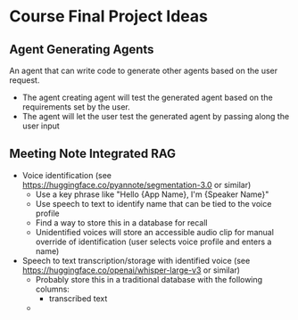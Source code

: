 # Course Final Project Ideas

## Agent Generating Agents
An agent that can write code to generate other agents based on the user request.
- The agent creating agent will test the generated agent based on the requirements set by the user.
- The agent will let the user test the generated agent by passing along the user input

## Meeting Note Integrated RAG
- Voice identification (see https://huggingface.co/pyannote/segmentation-3.0 or similar)
    - Use a key phrase like "Hello {App Name}, I'm {Speaker Name}"
    - Use speech to text to identify name that can be tied to the voice profile
    - Find a way to store this in a database for recall
    - Unidentified voices will store an accessible audio clip for manual override of identification (user selects voice profile and enters a name)
- Speech to text transcription/storage with identified voice (see https://huggingface.co/openai/whisper-large-v3 or similar)
    - Probably store this in a traditional database with the following columns:
        - transcribed text
    - 